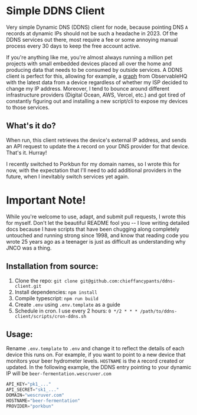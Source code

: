 # Simple DDNS Client
Very simple Dynamic DNS (DDNS) client for node, because pointing DNS `A` records at dynamic IPs should not be such a headache in 2023.  Of the DDNS services out there, most require a fee or some annoying manual process every 30 days to keep the free account active.

If you're anything like me, you're almost always running a million pet projects with small embedded devices placed all over the home and producing data that needs to be consumed by outside services.  A DDNS client is perfect for this, allowing for example, a [graph](https://observablehq.com/d/59f802926733fc0e) from ObservableHQ with the latest data from a device regardless of whether my ISP decided to change my IP address.  Moreover, I tend to bounce around different infrastructure providers (Digital Ocean, AWS, Vercel, etc.) and got tired of constantly figuring out and installing a new script/cli to expose my devices to those services.

## What's it do?
When run, this client retrieves the device's external IP address, and sends an API request to update the `A` record on your DNS provider for that device. That's it. Hurray!

I recently switched to Porkbun for my domain names, so I wrote this for now, with the expectation that I'll need to add additional providers in the future, when I inevitably switch services yet again.


# Important Note!
While you're welcome to use, adapt, and submit pull requests, I wrote this for myself.  Don't let the beautiful README fool you -- I love writing detailed docs because I have scripts that have been chugging along completely untouched and running strong since 1998, and know that reading code you wrote 25 years ago as a teenager is just as difficult as understanding why JNCO was a thing.

## Installation from source:
1. Clone the repo: `git clone git@github.com:chieffancypants/ddns-client.git`
1. Install dependencies: `npm install`
1. Compile typescript: `npm run build`
1. Create `.env` using `.env.template` as a guide
1. Schedule in cron.  I use every 2 hours: `0 */2 * * * /path/to/ddns-client/scripts/cron-ddns.sh`

## Usage:
Rename `.env.template` to `.env` and change it to reflect the details of each device this runs on. For example, if you want to point to a new device that monitors your beer hydrometer levels.  `HOSTNAME` is the `A` record created or updated.  In the following example, the DDNS entry pointing to your dynamic IP will be `beer-fermentation.wescruver.com`

```js
API_KEY="pk1_..."
API_SECRET="sk1_..."
DOMAIN="wescruver.com"
HOSTNAME="beer-fermentation"
PROVIDER="porkbun"
```
